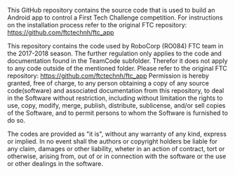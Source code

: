 This GitHub repository contains the source code that is used to build an Android app to control a First Tech Challenge competition.
For instructions on the installation process refer to the original FTC repository: https://github.com/ftctechnh/ftc_app








This repository contains the code used by RoboCorp (RO084) FTC team in the 2017-2018 season.
The further regulation only applies to the code and documentation found in the TeamCode subfolder. Therefor it does not apply to any code outside of
the mentioned folder. Please refer to the original FTC repository: https://github.com/ftctechnh/ftc_app
Permission is hereby granted, free of charge, to any person obtaining a copy of any source code(software) and associated documentation from this
repository, to deal in the Software without restriction, including without limitation the rights to use, copy, modify, merge, publish, distribute,
sublicense, and/or sell copies of the Software, and to permit persons to whom the Software is furnished to do so.

The codes are provided as "it is", without any warranty of any kind, express or implied. In no event shall the authors or copyright holders be
liable for any claim, damages or other liability, wheter in an action of contract, tort or otherwise, arising from, out of or in connection with
the software or the use or other dealings in the software.


